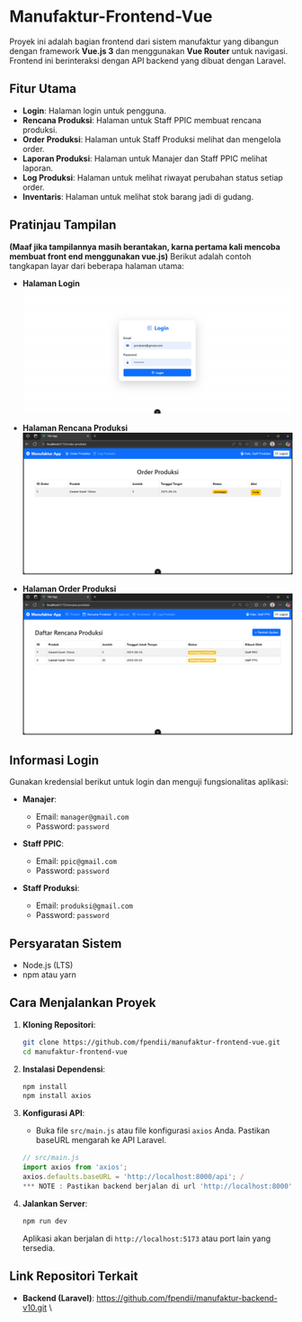 # Manufaktur-Frontend-Vue

Proyek ini adalah bagian frontend dari sistem manufaktur yang dibangun dengan framework **Vue.js 3** dan menggunakan **Vue Router** untuk navigasi. Frontend ini berinteraksi dengan API backend yang dibuat dengan Laravel.

## Fitur Utama

* **Login**: Halaman login untuk pengguna.
* **Rencana Produksi**: Halaman untuk Staff PPIC membuat rencana produksi.
* **Order Produksi**: Halaman untuk Staff Produksi melihat dan mengelola order.
* **Laporan Produksi**: Halaman untuk Manajer dan Staff PPIC melihat laporan.
* **Log Produksi**: Halaman untuk melihat riwayat perubahan status setiap order.
* **Inventaris**: Halaman untuk melihat stok barang jadi di gudang.

## Pratinjau Tampilan

**(Maaf jika tampilannya masih berantakan, karna pertama kali mencoba membuat front end menggunakan vue.js)**
Berikut adalah contoh tangkapan layar dari beberapa halaman utama:

* **Halaman Login**
    ![Halaman Login](screenshot/login.png)

* **Halaman Rencana Produksi**
   ![Halaman Rencana Produksi](screenshot/order-produksi.png)

* **Halaman Order Produksi**
   ![Halaman Order Produksi](screenshot/rencana-produksi.png)

## Informasi Login

Gunakan kredensial berikut untuk login dan menguji fungsionalitas aplikasi:

* **Manajer**:
    * Email: `manager@gmail.com`
    * Password: `password`

* **Staff PPIC**:
    * Email: `ppic@gmail.com`
    * Password: `password`

* **Staff Produksi**:
    * Email: `produksi@gmail.com`
    * Password: `password`

    
## Persyaratan Sistem

* Node.js (LTS)
* npm atau yarn

## Cara Menjalankan Proyek

1.  **Kloning Repositori**:
    ```bash
    git clone https://github.com/fpendii/manufaktur-frontend-vue.git
    cd manufaktur-frontend-vue
    ```

2.  **Instalasi Dependensi**:
    ```bash
    npm install
    npm install axios
    ```

3.  **Konfigurasi API**:
    * Buka file `src/main.js` atau file konfigurasi `axios` Anda. Pastikan baseURL mengarah ke API Laravel.
    ```javascript
    // src/main.js
    import axios from 'axios';
    axios.defaults.baseURL = 'http://localhost:8000/api'; /
    *** NOTE : Pastikan backend berjalan di url 'http://localhost:8000', karna jika tidak banyak halaman front end yang akan error
    ```

4.  **Jalankan Server**:
    ```bash
    npm run dev
    ```
    Aplikasi akan berjalan di `http://localhost:5173` atau port lain yang tersedia.

## Link Repositori Terkait

* **Backend (Laravel)**: https://github.com/fpendii/manufaktur-backend-v10.git
\
